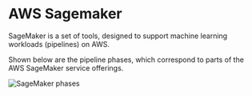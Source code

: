 # AWS Sagemaker

SageMaker is a set of tools, designed to support machine learning workloads (pipelines) on AWS.

Shown below are the pipeline phases, which correspond to parts of the AWS SageMaker service offerings.

![SageMaker phases](https://github.com/lynnlangit/Hello-AWS-Data-Services/blob/master/images/sagemaker-phases.png)